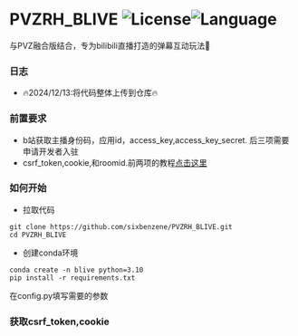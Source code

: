 # PVZRH_BLIVE ![License](https://img.shields.io/badge/license-GPL-yellow)![Language](https://img.shields.io/badge/language-Python-brightgreen) 
与PVZ融合版结合，专为bilibili直播打造的弹幕互动玩法🥳

### 日志
- 🔥2024/12/13:将代码整体上传到仓库🔥

### 前置要求
- b站获取主播身份码，应用id，access_key,access_key_secret. 后三项需要申请开发者入驻
- csrf_token,cookie,和roomid.前两项的教程[点击这里](https://github.com/sixbenzene/PVZRH_BLIVE?tab=readme-ov-file#%E8%8E%B7%E5%8F%96csrf_tokencookie)
### 如何开始
- 拉取代码
```
git clone https://github.com/sixbenzene/PVZRH_BLIVE.git
cd PVZRH_BLIVE
```
- 创建conda环境
```
conda create -n blive python=3.10
pip install -r requirements.txt
```
在config.py填写需要的参数


### 获取csrf_token,cookie
